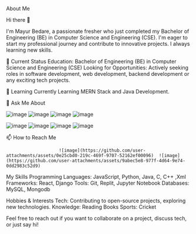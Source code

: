 About Me

Hi there 👋

I'm Mayur Bedare, a passionate fresher who just completed my Bachelor of Engineering (BE) in Computer Science and Engineering (CSE). I'm eager to start my professional journey and contribute to innovative projects. I always learning new skills.

💼 Current Status
Education: Bachelor of Engineering (BE) in Computer Science and Engineering (CSE)
Looking for Opportunities: Actively seeking roles in software development, web development, backend development or any exciting tech projects.

🌱 Learning
Currently Learning MERN Stack and Java Development.

💬 Ask Me About

![image](https://github.com/user-attachments/assets/85899ee9-192f-4f7a-81d5-41d2bc65f638)  ![image](https://github.com/user-attachments/assets/e2bcdcc3-66d1-4556-bb9f-06900c008cf2)  ![image](https://github.com/user-attachments/assets/052be0bf-f513-4f29-b12a-57436f374ab0)  ![image](https://github.com/user-attachments/assets/e02c1cd5-ebdf-4375-8d74-15a0ed2b5694)

![image](https://github.com/user-attachments/assets/fbea031d-4d89-4ca0-b5af-22f1d033967d)  ![image](https://github.com/user-attachments/assets/ff6562da-c1eb-45f5-90fd-ec6e84d29fd8)  ![image](https://github.com/user-attachments/assets/a232bbcb-b326-40b1-b8ee-fbf09d702354)  ![image](https://github.com/user-attachments/assets/ea19602c-aec8-4b7a-ba9f-8f669d33fd6c)

📫 How to Reach Me

                        ![image](https://github.com/user-attachments/assets/0e25cbd0-219c-469f-9707-52162ef00096)  ![image](https://github.com/user-attachments/assets/9abec5e8-977f-4d64-9e74-0dd2983c52d9)

My Skills
Programming Languages: JavaScript, Python, Java, C, C++ ,Xml
Frameworks: React, Django
Tools: Git, Replit, Jupyter Notebook
Databases: MySQL, Mongodb

Hobbies & Interests
Tech: Contributing to open-source projects, exploring new technologies.
Knowledge: Reading Books
Sports: Cricket

Feel free to reach out if you want to collaborate on a project, discuss tech, or just say hi!
